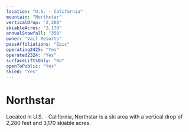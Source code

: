 ```yaml
---
location: "U.S. - California"
mountain: "Northstar"
verticalDrop: "2,280"
skiableAcres: "3,170"
annualSnowfall: "350"
owner: "Vail Resorts"
passAffiliations: "Epic"
operating2425: "Yes"
operated2324: "Yes"
surfaceLiftsOnly: "No"
openToPublic: "Yes"
skied: "Yes"
---
```


# Northstar

Located in U.S. - California, Northstar is a ski area with a vertical drop of 2,280 feet and 3,170 skiable acres.